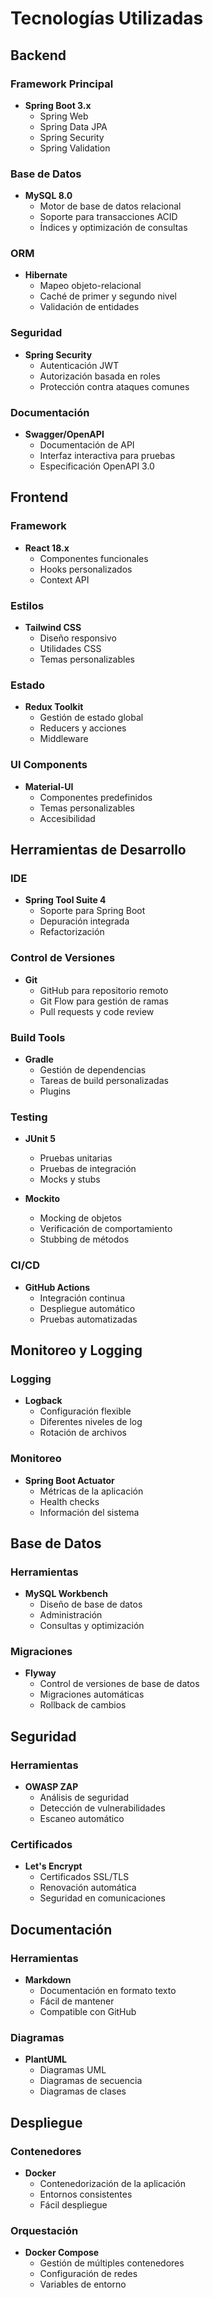 # Tecnologías Utilizadas

## Backend

### Framework Principal
- **Spring Boot 3.x**
  - Spring Web
  - Spring Data JPA
  - Spring Security
  - Spring Validation

### Base de Datos
- **MySQL 8.0**
  - Motor de base de datos relacional
  - Soporte para transacciones ACID
  - Índices y optimización de consultas

### ORM
- **Hibernate**
  - Mapeo objeto-relacional
  - Caché de primer y segundo nivel
  - Validación de entidades

### Seguridad
- **Spring Security**
  - Autenticación JWT
  - Autorización basada en roles
  - Protección contra ataques comunes

### Documentación
- **Swagger/OpenAPI**
  - Documentación de API
  - Interfaz interactiva para pruebas
  - Especificación OpenAPI 3.0

## Frontend

### Framework
- **React 18.x**
  - Componentes funcionales
  - Hooks personalizados
  - Context API

### Estilos
- **Tailwind CSS**
  - Diseño responsivo
  - Utilidades CSS
  - Temas personalizables

### Estado
- **Redux Toolkit**
  - Gestión de estado global
  - Reducers y acciones
  - Middleware

### UI Components
- **Material-UI**
  - Componentes predefinidos
  - Temas personalizables
  - Accesibilidad

## Herramientas de Desarrollo

### IDE
- **Spring Tool Suite 4**
  - Soporte para Spring Boot
  - Depuración integrada
  - Refactorización

### Control de Versiones
- **Git**
  - GitHub para repositorio remoto
  - Git Flow para gestión de ramas
  - Pull requests y code review

### Build Tools
- **Gradle**
  - Gestión de dependencias
  - Tareas de build personalizadas
  - Plugins

### Testing
- **JUnit 5**
  - Pruebas unitarias
  - Pruebas de integración
  - Mocks y stubs

- **Mockito**
  - Mocking de objetos
  - Verificación de comportamiento
  - Stubbing de métodos

### CI/CD
- **GitHub Actions**
  - Integración continua
  - Despliegue automático
  - Pruebas automatizadas

## Monitoreo y Logging

### Logging
- **Logback**
  - Configuración flexible
  - Diferentes niveles de log
  - Rotación de archivos

### Monitoreo
- **Spring Boot Actuator**
  - Métricas de la aplicación
  - Health checks
  - Información del sistema

## Base de Datos

### Herramientas
- **MySQL Workbench**
  - Diseño de base de datos
  - Administración
  - Consultas y optimización

### Migraciones
- **Flyway**
  - Control de versiones de base de datos
  - Migraciones automáticas
  - Rollback de cambios

## Seguridad

### Herramientas
- **OWASP ZAP**
  - Análisis de seguridad
  - Detección de vulnerabilidades
  - Escaneo automático

### Certificados
- **Let's Encrypt**
  - Certificados SSL/TLS
  - Renovación automática
  - Seguridad en comunicaciones

## Documentación

### Herramientas
- **Markdown**
  - Documentación en formato texto
  - Fácil de mantener
  - Compatible con GitHub

### Diagramas
- **PlantUML**
  - Diagramas UML
  - Diagramas de secuencia
  - Diagramas de clases

## Despliegue

### Contenedores
- **Docker**
  - Contenedorización de la aplicación
  - Entornos consistentes
  - Fácil despliegue

### Orquestación
- **Docker Compose**
  - Gestión de múltiples contenedores
  - Configuración de redes
  - Variables de entorno 